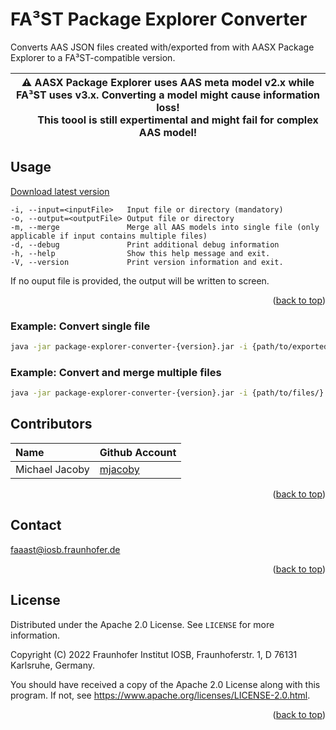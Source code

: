 # FA³ST Package Explorer Converter

Converts AAS JSON files created with/exported from with AASX Package Explorer to a FA³ST-compatible version.

| :warning: **AASX Package Explorer uses AAS meta model v2.x while FA³ST uses v3.x. Converting a model might cause information loss!**<br>  **This toool is still expertimental and might fail for complex AAS model!**
|-----------------------------|

## Usage

[Download latest version](https://search.maven.org/remote_content?g=de.fraunhofer.iosb.ilt.faaast.service&a=package-explorer-converter&v=LATEST)

```
-i, --input=<inputFile>   Input file or directory (mandatory)
-o, --output=<outputFile> Output file or directory
-m, --merge               Merge all AAS models into single file (only applicable if input contains multiple files)
-d, --debug               Print additional debug information
-h, --help                Show this help message and exit.
-V, --version             Print version information and exit.
```

If no ouput file is provided, the output will be written to screen.

<p align="right">(<a href="#top">back to top</a>)</p>

### Example: Convert single file

```sh
java -jar package-explorer-converter-{version}.jar -i {path/to/exportedAAS.json} -o {path/to/output.json}
```

### Example: Convert and merge multiple files

```sh
java -jar package-explorer-converter-{version}.jar -i {path/to/files/} -o {path/to/output/} --merge
```

## Contributors

| Name | Github Account |
|:--| -- |
| Michael Jacoby | [mjacoby](https://github.com/mjacoby) |

<p align="right">(<a href="#top">back to top</a>)</p>

## Contact

faaast@iosb.fraunhofer.de

<p align="right">(<a href="#top">back to top</a>)</p>

## License

Distributed under the Apache 2.0 License. See `LICENSE` for more information.

Copyright (C) 2022 Fraunhofer Institut IOSB, Fraunhoferstr. 1, D 76131 Karlsruhe, Germany.

You should have received a copy of the Apache 2.0 License along with this program. If not, see https://www.apache.org/licenses/LICENSE-2.0.html.

<p align="right">(<a href="#top">back to top</a>)</p>
